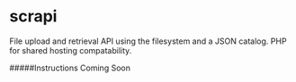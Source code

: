 # scrapi
File upload and retrieval API using the filesystem and a JSON catalog. PHP for shared hosting compatability.

#####Instructions
Coming Soon

